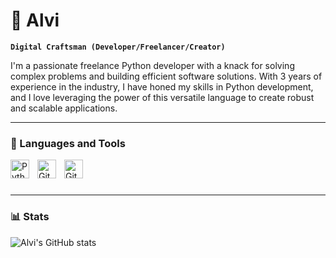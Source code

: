 # 🦅 Alvi

**`Digital Craftsman (Developer/Freelancer/Creator)`**

I'm a passionate freelance Python developer with a knack for solving complex problems and building efficient software solutions. With 3 years of experience in the industry, I have honed my skills in Python development, and I love leveraging the power of this versatile language to create robust and scalable applications.

---

### 🧰 Languages and Tools

<img align="left" alt="Python" width="30px" style="padding-right:10px;" src="https://cdn.jsdelivr.net/gh/devicons/devicon/icons/python/python-plain.svg" />
<img align="left" alt="GitHub" width="30px" style="padding-right:10px;" src="https://cdn.jsdelivr.net/gh/devicons/devicon/icons/github/github-original.svg" />
<img align="left" alt="Git" width="30px" style="padding-right:10px;" src="https://cdn.jsdelivr.net/gh/devicons/devicon/icons/git/git-original.svg" />
<br />

#

---

### 📊 Stats

![Alvi's GitHub stats](https://github-readme-stats.vercel.app/api?username=AlviAbrar&show_icons=true&theme=radical)
